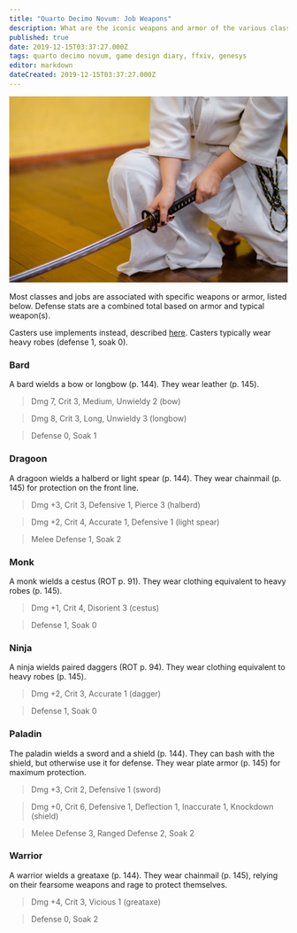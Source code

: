```yaml
---
title: "Quarto Decimo Novum: Job Weapons"
description: What are the iconic weapons and armor of the various classes and jobs?
published: true
date: 2019-12-15T03:37:27.000Z
tags: quarto decimo novum, game design diary, ffxiv, genesys
editor: markdown
dateCreated: 2019-12-15T03:37:27.000Z
---
```


![Featured Image](quarto-decimo-novum-job-weapons.jpg)

Most classes and jobs are associated with specific weapons or armor, listed below. Defense stats are a combined total based on armor and typical weapon(s).

Casters use implements instead, described [here](/quarto-decimo-novum-implements/). Casters typically wear heavy robes (defense 1, soak 0).

### Bard

A bard wields a bow or longbow (p. 144). They wear leather (p. 145).

> Dmg 7, Crit 3, Medium, Unwieldy 2 (bow)

> Dmg 8, Crit 3, Long, Unwieldy 3 (longbow)

> Defense 0, Soak 1

### Dragoon

A dragoon wields a halberd or light spear (p. 144). They wear chainmail (p. 145) for protection on the front line.

> Dmg +3, Crit 3, Defensive 1, Pierce 3 (halberd)

> Dmg +2, Crit 4, Accurate 1, Defensive 1 (light spear)

> Melee Defense 1, Soak 2

### Monk

A monk wields a cestus (ROT p. 91). They wear clothing equivalent to heavy robes (p. 145).

> Dmg +1, Crit 4, Disorient 3 (cestus)

> Defense 1, Soak 0

### Ninja

A ninja wields paired daggers (ROT p. 94). They wear clothing equivalent to heavy robes (p. 145).

> Dmg +2, Crit 3, Accurate 1 (dagger)

> Defense 1, Soak 0

### Paladin

The paladin wields a sword and a shield (p. 144). They can bash with the shield, but otherwise use it for defense. They wear plate armor (p. 145) for maximum protection.

> Dmg +3, Crit 2, Defensive 1 (sword)

> Dmg +0, Crit 6, Defensive 1, Deflection 1, Inaccurate 1, Knockdown (shield)

> Melee Defense 3, Ranged Defense 2, Soak 2

### Warrior

A warrior wields a greataxe (p. 144). They wear chainmail (p. 145), relying on their fearsome weapons and rage to protect themselves.

> Dmg +4, Crit 3, Vicious 1 (greataxe)

> Defense 0, Soak 2


    